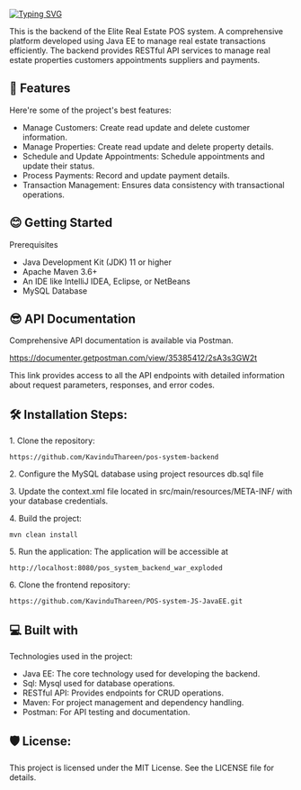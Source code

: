 <a href="https://git.io/typing-svg"><img src="https://readme-typing-svg.herokuapp.com?font=Fira+Code&weight=600&size=50&pause=1000&center=true&vCenter=true&width=835&height=70&lines=Java+EE++POS+System+Backend" alt="Typing SVG" /></a>

<p id="description">This is the backend of the Elite Real Estate POS system. A comprehensive platform developed using Java EE to manage real estate transactions efficiently. The backend provides RESTful API services to manage real estate properties customers appointments suppliers and payments.</p>

  
  
<h2>🧐 Features</h2>

Here're some of the project's best features:

*   Manage Customers: Create read update and delete customer information.
*   Manage Properties: Create read update and delete property details.
*   Schedule and Update Appointments: Schedule appointments and update their status.
*   Process Payments: Record and update payment details.
*   Transaction Management: Ensures data consistency with transactional operations.

<h2>😊 Getting Started</h2>

Prerequisites

   * Java Development Kit (JDK) 11 or higher
   * Apache Maven 3.6+
   * An IDE like IntelliJ IDEA, Eclipse, or NetBeans
   * MySQL Database

<h2>😎 API Documentation </h2>

Comprehensive API documentation is available via Postman.

https://documenter.getpostman.com/view/35385412/2sA3s3GW2t

This link provides access to all the API endpoints with detailed information about request parameters, responses, and error codes.


<h2>🛠️ Installation Steps:</h2>

<p>1. Clone the repository:</p>

```
https://github.com/KavinduThareen/pos-system-backend
```

<p>2. Configure the MySQL database using project resources db.sql file</p>

<p>3. Update the context.xml file located in src/main/resources/META-INF/ with your database credentials.</p>

<p>4. Build the project:</p>

```
mvn clean install
```

<p>5. Run the application: The application will be accessible at</p>

```
http://localhost:8080/pos_system_backend_war_exploded
```

<p>6. Clone the frontend repository: </p>

```
https://github.com/KavinduThareen/POS-system-JS-JavaEE.git
```



  
  
<h2>💻 Built with</h2>

Technologies used in the project:

*   Java EE: The core technology used for developing the backend.
*   Sql: Mysql used for database operations.
*   RESTful API: Provides endpoints for CRUD operations.
*   Maven: For project management and dependency handling.
*   Postman: For API testing and documentation.

<h2>🛡️ License:</h2>

This project is licensed under the MIT License. See the LICENSE file for details.
